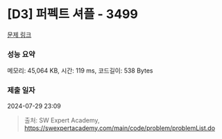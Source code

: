 # [D3] 퍼펙트 셔플 - 3499 

[문제 링크](https://swexpertacademy.com/main/code/problem/problemDetail.do?contestProbId=AWGsRbk6AQIDFAVW) 

### 성능 요약

메모리: 45,064 KB, 시간: 119 ms, 코드길이: 538 Bytes

### 제출 일자

2024-07-29 23:09



> 출처: SW Expert Academy, https://swexpertacademy.com/main/code/problem/problemList.do